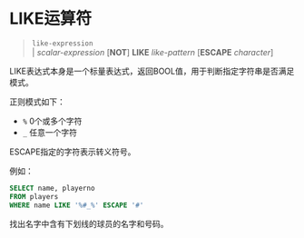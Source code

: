 # LIKE运算符
> `like-expression`  
| *scalar-expression* [**NOT**] **LIKE** *like-pattern* [**ESCAPE** *character*]

LIKE表达式本身是一个标量表达式，返回BOOL值，用于判断指定字符串是否满足模式。

正则模式如下：
- `%`	0个或多个字符
- `_`	任意一个字符

ESCAPE指定的字符表示转义符号。

例如：

``` SQL
SELECT name, playerno
FROM players
WHERE name LIKE '%#_%' ESCAPE '#'
```

找出名字中含有下划线的球员的名字和号码。
